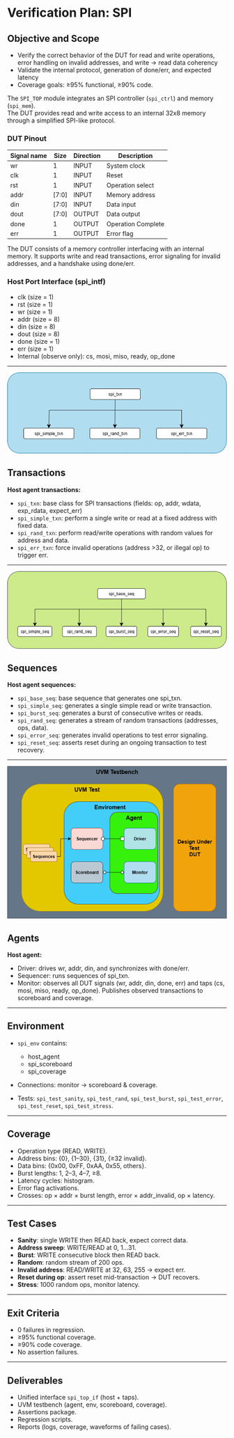 # Verification Plan: SPI

## Objective and Scope

- Verify the correct behavior of the DUT for read and write operations, error handling on invalid addresses, and write -> read data coherency
- Validate the internal protocol, generation of done/err, and expected latency
- Coverage goals: ≥95% functional, ≥90% code.

The `SPI_TOP` module integrates an SPI controller (`spi_ctrl`) and memory (`spi_mem`).  
The DUT provides read and write access to an internal 32x8 memory through a simplified SPI-like protocol.

### DUT Pinout

| Signal name | Size  | Direction | Description          |
|-------------|-------|-----------|----------------------|
| wr          | 1     | INPUT     | System clock         |
| clk         | 1     | INPUT     | Reset                |
| rst         | 1     | INPUT     | Operation select     |
| addr        | [7:0] | INPUT     | Memory address       |
| din         | [7:0] | INPUT     | Data input           |
| dout        | [7:0] | OUTPUT    | Data output          |
| done        | 1     | OUTPUT    | Operation Complete   |
| err         | 1     | OUTPUT    | Error flag           |

The DUT consists of a memory controller interfacing with an internal memory. It supports write and read transactions, error signaling for invalid addresses, and a handshake using done/err.

### Host Port Interface (spi_intf)

- clk (size = 1)
- rst (size = 1)
- wr (size = 1)
- addr (size = 8)
- din (size = 8)
- dout (size = 8)
- done (size = 1)
- err (size = 1)
- Internal (observe only): cs, mosi, miso, ready, op_done

---

![Txn Plan](Txn.png)

## Transactions

**Host agent transactions:**

- `spi_txn`: base class for SPI transactions (fields: op, addr, wdata, exp_rdata, expect_err)
- `spi_simple_txn`: perform a single write or read at a fixed address with fixed data.
- `spi_rand_txn`: perform read/write operations with random values for address and data.
- `spi_err_txn`: force invalid operations (address >32, or illegal op) to trigger err.

---

![Sequences Plan](Seq.png)

## Sequences

**Host agent sequences:**

- `spi_base_seq`: base sequence that generates one spi_txn.
- `spi_simple_seq`: generates a single simple read or write transaction.
- `spi_burst_seq`: generates a burst of consecutive writes or reads.
- `spi_rand_seq`: generates a stream of random transactions (addresses, ops, data).
- `spi_error_seq`: generates invalid operations to test error signaling.
- `spi_reset_seq`: asserts reset during an ongoing transaction to test recovery.

---

![Diagrama de Entorno de Verificación](Plan.png)  

## Agents

**Host agent:**

- Driver: drives wr, addr, din, and synchronizes with done/err.
- Sequencer: runs sequences of spi_txn.
- Monitor: observes all DUT signals (wr, addr, din, done, err) and taps (cs, mosi, miso, ready, op_done). Publishes observed transactions to scoreboard and coverage.

---

## Environment

- `spi_env` contains:
  - host_agent
  - spi_scoreboard
  - spi_coverage

- Connections: monitor → scoreboard & coverage.
- Tests: `spi_test_sanity`, `spi_test_rand`, `spi_test_burst`, `spi_test_error`, `spi_test_reset`, `spi_test_stress`.

---

## Coverage

- Operation type (READ, WRITE).
- Address bins: {0}, {1–30}, {31}, {≥32 invalid}.
- Data bins: {0x00, 0xFF, 0xAA, 0x55, others}.
- Burst lengths: 1, 2–3, 4–7, ≥8.
- Latency cycles: histogram.
- Error flag activations.
- Crosses: op × addr × burst length, error × addr_invalid, op × latency.

---

## Test Cases

- **Sanity**: single WRITE then READ back, expect correct data.
- **Address sweep**: WRITE/READ at 0, 1…31.
- **Burst**: WRITE consecutive block then READ back.
- **Random**: random stream of 200 ops.
- **Invalid address**: READ/WRITE at 32, 63, 255 → expect err.
- **Reset during op**: assert reset mid-transaction → DUT recovers.
- **Stress**: 1000 random ops, monitor latency.

---

## Exit Criteria

- 0 failures in regression.
- ≥95% functional coverage.
- ≥90% code coverage.
- No assertion failures.

---

## Deliverables

- Unified interface `spi_top_if` (host + taps).
- UVM testbench (agent, env, scoreboard, coverage).
- Assertions package.
- Regression scripts.
- Reports (logs, coverage, waveforms of failing cases).
